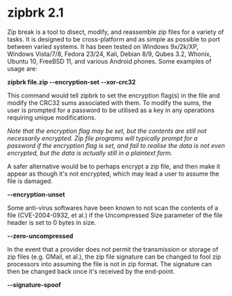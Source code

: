# zipbrk 2.1

Zip break is a tool to disect, modify, and reassemble zip files for a variety of tasks. It is designed to be cross-platform and as simple as possible to port between varied systems. It has been tested on Windows 9x/2k/XP, Windows Vista/7/8, Fedora 23/24, Kali, Debian 8/9, Qubes 3.2, Whonix, Ubuntu 10, FreeBSD 11, and various Android phones. Some examples of usage are:

**zipbrk file.zip --encryption-set --xor-crc32**
  
This command would tell zipbrk to set the encryption flag(s) in the file and modify the CRC32 sums associated with them. To modify the sums, the user is prompted for a password to be utilised as a key in any operations requiring unique modifications.

*Note that the encryption flag may be set, but the contents are still not necessarily encrypted. Zip file programs will typically prompt for a password if the encryption flag is set, and fail to realise the data is not even encrypted, but the data is actually still in a plaintext form.*



A safer alternative would be to perhaps encrypt a zip file, and then make it appear as though it's not encrypted, which may lead a user to assume the file is damaged.

**--encryption-unset**


Some anti-virus softwares have been known to not scan the contents of a file (CVE-2004-0932, et al.) if the Uncompressed Size parameter of the file header is set to 0 bytes in size.

**--zero-uncompressed**


In the event that a provider does not permit the transmission or storage of zip files (e.g. GMail, et al.), the zip file signature can be changed to fool zip processors into assuming the file is not in zip format. The signature can then be changed back once it's received by the end-point.

**--signature-spoof**
